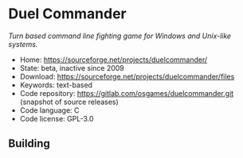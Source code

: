 # Duel Commander

_Turn based command line fighting game for Windows and Unix-like systems._

- Home: https://sourceforge.net/projects/duelcommander/
- State: beta, inactive since 2009
- Download: https://sourceforge.net/projects/duelcommander/files
- Keywords: text-based
- Code repository: https://gitlab.com/osgames/duelcommander.git (snapshot of source releases)
- Code language: C
- Code license: GPL-3.0

## Building

